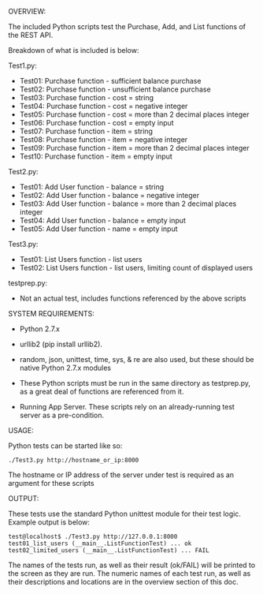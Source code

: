 OVERVIEW:

The included Python scripts test the Purchase, Add, and List functions of the REST API.

Breakdown of what is included is below:

Test1.py:
- Test01: Purchase function - sufficient balance purchase
- Test02: Purchase function - unsufficient balance purchase
- Test03: Purchase function - cost = string
- Test04: Purchase function - cost = negative integer
- Test05: Purchase function - cost = more than 2 decimal places integer
- Test06: Purchase function - cost = empty input
- Test07: Purchase function - item = string
- Test08: Purchase function - item = negative integer
- Test09: Purchase function - item = more than 2 decimal places integer
- Test10: Purchase function - item = empty input

Test2.py:
- Test01: Add User function - balance = string
- Test02: Add User function - balance = negative integer
- Test03: Add User function - balance = more than 2 decimal places integer
- Test04: Add User function - balance = empty input
- Test05: Add User function - name = empty input

Test3.py:
- Test01: List Users function - list users
- Test02: List Users function - list users, limiting count of displayed users

testprep.py:
- Not an actual test, includes functions referenced by the above scripts




SYSTEM REQUIREMENTS:

- Python 2.7.x

- urllib2 (pip install urllib2).  

- random, json, unittest, time, sys, & re are also used, but these should be native Python 2.7.x modules

- These Python scripts must be run in the same directory as testprep.py, as a great deal of functions are referenced from it.

- Running App Server.  These scripts rely on an already-running test server as a pre-condition.



USAGE:

Python tests can be started like so:

	./Test3.py http://hostname_or_ip:8000

The hostname or IP address of the server under test is required as an argument for these scripts




OUTPUT:

These tests use the standard Python unittest module for their test logic.  Example output is below:

	test@localhost$ ./Test3.py http://127.0.0.1:8000
	test01_list_users (__main__.ListFunctionTest) ... ok
	test02_limited_users (__main__.ListFunctionTest) ... FAIL

The names of the tests run, as well as their result (ok/FAIL) will be printed to the screen as they 
are run.  The numeric names of each test run, as well as their descriptions and locations are in the 
overview section of this doc.
